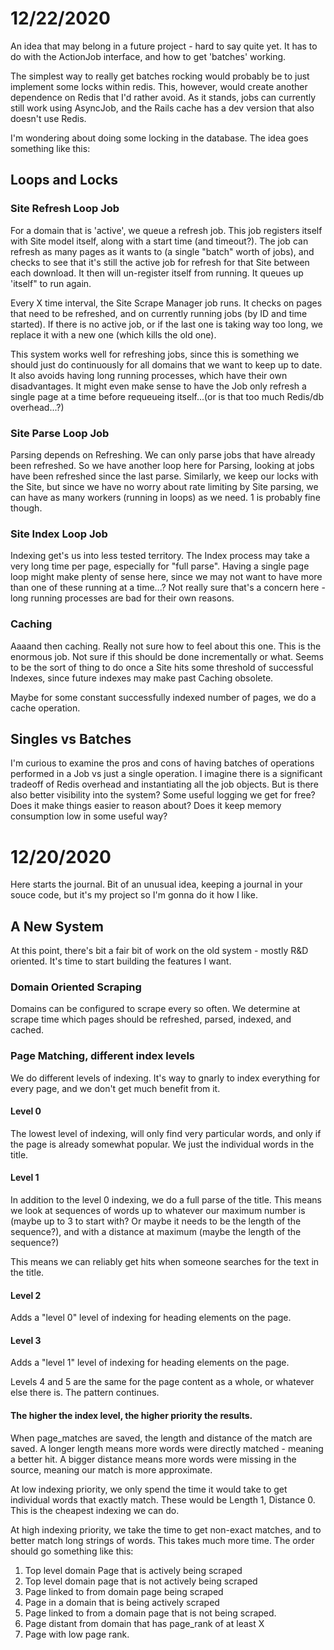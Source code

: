 # 12/22/2020
An idea that may belong in a future project - hard to say quite yet.  It has to do with the ActionJob interface, and how to get 'batches' working.

The simplest way to really get batches rocking would probably be to just implement some locks within redis.  This, however, would create another dependence on Redis that I'd rather avoid.  As it stands, jobs can currently still work using AsyncJob, and the Rails cache has a dev version that also doesn't use Redis.

I'm wondering about doing some locking in the database.  The idea goes something like this:

## Loops and Locks
### Site Refresh Loop Job 
For a domain that is 'active', we queue a refresh job.  This job registers itself with Site model itself, along with a start time (and timeout?).  The job can refresh as many pages as it wants to (a single "batch" worth of jobs), and checks to see that it's still the active job for refresh for that Site between each download.  It then will un-register itself from running.  It queues up 'itself" to run again.

Every X time interval, the Site Scrape Manager job runs. It checks on pages that need to be refreshed, and on currently running jobs (by ID and time started).  If there is no active job, or if the last one is taking way too long, we replace it with a new one (which kills the old one).

This system works well for refreshing jobs, since this is something we should just do continuously for all domains that we want to keep up to date.  It also avoids having long running processes, which have their own disadvantages.  It might even make sense to have the Job only refresh a single page at a time before requeueing itself...(or is that too much Redis/db overhead...?)

### Site Parse Loop Job
Parsing depends on Refreshing.  We can only parse jobs that have already been refreshed.  So we have another loop here for Parsing, looking at jobs have been refreshed since the last parse.  Similarly, we keep our locks with the Site, but since we have no worry about rate limiting by Site parsing, we can have as many workers (running in loops) as we need.  1 is probably fine though.

### Site Index Loop Job
Indexing get's us into less tested territory.  The Index process may take a very long time per page, especially for "full parse".  Having a single page loop might make plenty of sense here, since we may not want to have more than one of these running at a time...?  Not really sure that's a concern here - long running processes are bad for their own reasons.

### Caching
Aaaand then caching.  Really not sure how to feel about this one.  This is the enormous job.  Not sure if this should be done incrementally or what.  Seems to be the sort of thing to do once a Site hits some threshold of successful Indexes, since future indexes may make past Caching obsolete.

Maybe for some constant successfully indexed number of pages, we do a cache operation.

## Singles vs Batches
I'm curious to examine the pros and cons of having batches of operations performed in a Job vs just a single operation.  I imagine there is a significant tradeoff of Redis overhead and instantiating all the job objects.  But is there also better visibility into the system?  Some useful logging we get for free?  Does it make things easier to reason about? Does it keep memory consumption low in some useful way?

# 12/20/2020
Here starts the journal. Bit of an unusual idea, keeping a journal in your souce code, but it's my project so I'm gonna do it how I like.
 
## A New System
At this point, there's bit a fair bit of work on the old system - mostly R&D oriented.  It's time to start building the features I want.
 
### Domain Oriented Scraping
Domains can be configured to scrape every so often.  We determine at scrape time which pages should be refreshed, parsed, indexed, and cached. 
### Page Matching, different index levels
We do different levels of indexing.  It's way to gnarly to index everything for every page, and we don't get much benefit from it.

#### Level 0
The lowest level of indexing, will only find very particular words, and only if the page is already somewhat popular.  We just the individual words in the title.

#### Level 1
In addition to the level 0 indexing, we do a full parse of the title.  This means we look at sequences of words up to whatever our maximum number is (maybe up to 3 to start with? Or maybe it needs to be the length of the sequence?), and with a distance at maximum (maybe the length of the sequence?)

This means we can reliably get hits when someone searches for the text in the title.

#### Level 2
Adds a "level 0" level of indexing for heading elements on the page.

#### Level 3
Adds a "level 1" level of indexing for heading elements on the page.

Levels 4 and 5 are the same for the page content as a whole, or whatever else there is.  The pattern continues.


#### The higher the index level, the higher priority the results.
When page_matches are saved, the length and distance of the match are saved.  A longer length means more words were directly matched - meaning a better hit.  A bigger distance means more words were missing in the source, meaning our match is more approximate.

At low indexing priority, we only spend the time it would take to get individual words that exactly match.  These would be Length 1, Distance 0.  This is the cheapest indexing we can do.

At high indexing priority, we take the time to get non-exact matches, and to better match long strings of words.  This takes much more time.  The order should go something like this:

1. Top level domain Page that is actively being scraped
2. Top level domain page that is not actively being scraped
3. Page linked to from domain page being scraped
4. Page in a domain that is being actively scraped
5. Page linked to from a domain page that is not being scraped.
6. Page distant from domain that has page_rank of at least X
7. Page with low page rank.
